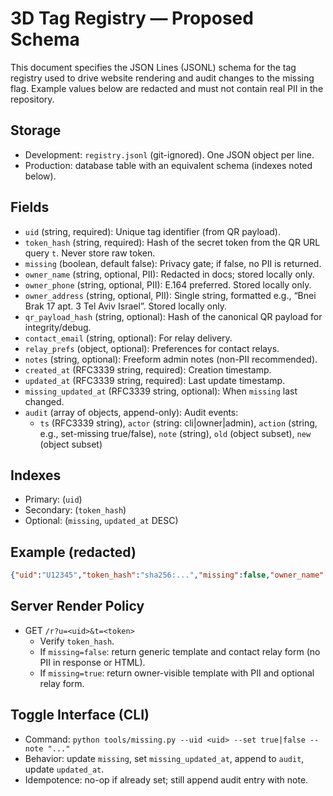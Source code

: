 # 3D Tag Registry — Proposed Schema

This document specifies the JSON Lines (JSONL) schema for the tag registry used to drive website rendering and audit changes to the missing flag. Example values below are redacted and must not contain real PII in the repository.

## Storage
- Development: `registry.jsonl` (git-ignored). One JSON object per line.
- Production: database table with an equivalent schema (indexes noted below).

## Fields
- `uid` (string, required): Unique tag identifier (from QR payload).
- `token_hash` (string, required): Hash of the secret token from the QR URL query `t`. Never store raw token.
- `missing` (boolean, default false): Privacy gate; if false, no PII is returned.
- `owner_name` (string, optional, PII): Redacted in docs; stored locally only.
- `owner_phone` (string, optional, PII): E.164 preferred. Stored locally only.
- `owner_address` (string, optional, PII): Single string, formatted e.g., “Bnei Brak 17 apt. 3 Tel Aviv Israel”. Stored locally only.
- `qr_payload_hash` (string, optional): Hash of the canonical QR payload for integrity/debug.
- `contact_email` (string, optional): For relay delivery.
- `relay_prefs` (object, optional): Preferences for contact relays.
- `notes` (string, optional): Freeform admin notes (non-PII recommended).
- `created_at` (RFC3339 string, required): Creation timestamp.
- `updated_at` (RFC3339 string, required): Last update timestamp.
- `missing_updated_at` (RFC3339 string, optional): When `missing` last changed.
- `audit` (array of objects, append-only): Audit events:
  - `ts` (RFC3339 string), `actor` (string: cli|owner|admin), `action` (string, e.g., set-missing true/false), `note` (string), `old` (object subset), `new` (object subset)

## Indexes
- Primary: (`uid`)
- Secondary: (`token_hash`)
- Optional: (`missing`, `updated_at` DESC)

## Example (redacted)
```json
{"uid":"U12345","token_hash":"sha256:...","missing":false,"owner_name":"[REDACTED]","owner_phone":"[REDACTED]","owner_address":"[REDACTED]","qr_payload_hash":"sha256:...","created_at":"2025-08-27T12:00:00Z","updated_at":"2025-08-27T12:00:00Z","audit":[]}
```

## Server Render Policy
- GET `/r?u=<uid>&t=<token>`
  - Verify `token_hash`.
  - If `missing=false`: return generic template and contact relay form (no PII in response or HTML).
  - If `missing=true`: return owner-visible template with PII and optional relay form.

## Toggle Interface (CLI)
- Command: `python tools/missing.py --uid <uid> --set true|false --note "..."`
- Behavior: update `missing`, set `missing_updated_at`, append to `audit`, update `updated_at`.
- Idempotence: no-op if already set; still append audit entry with note.

